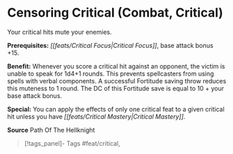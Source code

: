 ﻿---
cssclass: [feats]

---
# Censoring Critical (Combat, Critical)

Your critical hits mute your enemies.

**Prerequisites:** _[[feats/Critical Focus|Critical Focus]]_, base attack bonus +15.

**Benefit:** Whenever you score a critical hit against an opponent, the victim is unable to speak for 1d4+1 rounds. This prevents spellcasters from using spells with verbal components. A successful Fortitude saving throw reduces this muteness to 1 round. The DC of this Fortitude save is equal to 10 + your base attack bonus.

**Special:** You can apply the effects of only one critical feat to a given critical hit unless you have _[[feats/Critical Mastery|Critical Mastery]]_.

**Source** Path Of The Hellknight
>[!tags_panel]- Tags
> #feat/critical, 